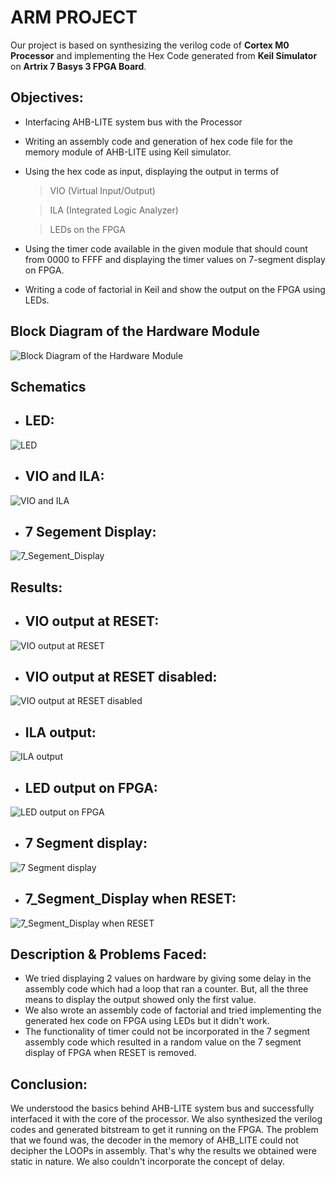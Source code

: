 # ARM PROJECT

Our project is based on synthesizing the verilog code of **Cortex M0 Processor** and implementing the Hex Code generated from **Keil Simulator** on **Artrix 7 Basys 3 FPGA Board**.


## Objectives:
- Interfacing AHB-LITE system bus with the Processor
- Writing an assembly code and generation of hex code file for the memory module of AHB-LITE using Keil simulator.
- Using the hex code as input, displaying the output in terms of
	> VIO (Virtual Input/Output) 
  
	> ILA (Integrated Logic Analyzer)
  
	> LEDs on the FPGA
  
- Using the timer code available in the given module that should count from 0000 to FFFF and displaying the timer values on 7-segment display on FPGA.
- Writing a code of factorial in Keil and show the output on the FPGA using LEDs.

## Block Diagram of the Hardware Module
![Block Diagram of the Hardware Module](Project/images/block.jpeg)

## Schematics
- ## LED:

![LED](Project/images/sch_led.jpeg)
- ## VIO and ILA:

![VIO and ILA](Project/images/sch_vio.jpeg)
- ## 7 Segement Display:

![7_Segement_Display](Project/images/7seg.jpeg)

## Results:
- ## VIO output at RESET:

![VIO output at RESET](Project/images/VIO_reset.jpeg)
- ## VIO output at RESET disabled:

![VIO output at RESET disabled](Project/images/VIO.jpeg)
- ## ILA output:

![ILA output](Project/images/ILA.jpeg)
- ## LED output on FPGA:

![LED output on FPGA](Project/images/led.jpeg)
- ## 7 Segment display:

![7 Segment display](Project/images/7seg.jpeg)
- ## 7_Segment_Display when RESET:

![7_Segment_Display when RESET](Project/images/7seg_reset.jpeg)

## Description & Problems Faced:
- We tried displaying 2 values on hardware by giving some delay in the assembly code which had a loop that ran a counter. But, all the three means to display the output showed only the first value. 
- We also wrote an assembly code of factorial and tried implementing the generated hex code on FPGA using LEDs but it didn't work.
- The functionality of timer could not be incorporated in the 7 segment assembly code which resulted in a random value on the 7 segment display of FPGA when RESET is removed.

## Conclusion:
We understood the basics behind AHB-LITE system bus and successfully interfaced it with the core of the processor. We also synthesized the verilog codes and generated bitstream to get it running on the FPGA. The problem that we found was, the decoder in the memory of AHB_LITE could not decipher the LOOPs in assembly. That's why the results we obtained were static in nature. We also couldn't incorporate the concept of delay.


